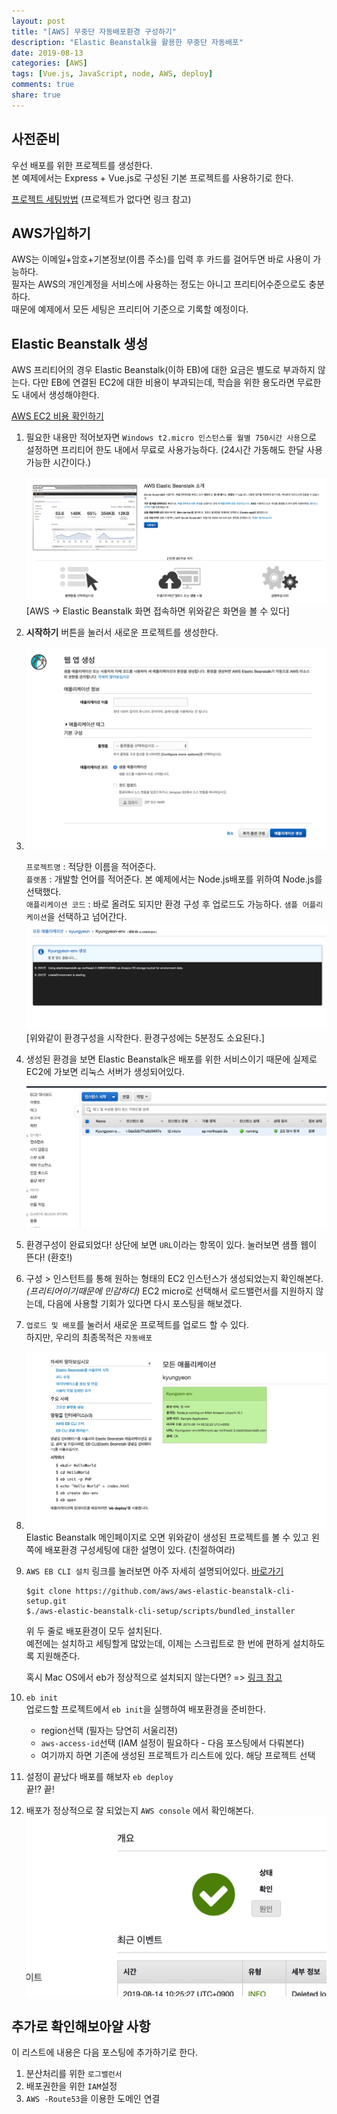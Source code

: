 ```yaml
---
layout: post
title: "[AWS] 무중단 자동배포환경 구성하기"
description: "Elastic Beanstalk을 활용한 무중단 자동배포"
date: 2019-08-13
categories: [AWS]
tags: [Vue.js, JavaScript, node, AWS, deploy]
comments: true
share: true
---
```


## 사전준비
우선 배포를 위한 프로젝트를 생성한다.  
본 예제에서는 Express + Vue.js로 구성된 기본 프로젝트를 사용하기로 한다.

[프로젝트 세팅방법](/2019-06-01/Express-Vue-개발환경-세팅하기/)
(프로젝트가 없다면 링크 참고)

## AWS가입하기
AWS는 이메일+암호+기본정보(이름 주소)를 입력 후 카드를 걸어두면 바로 사용이 가능하다.  
필자는 AWS의 개인계정을 서비스에 사용하는 정도는 아니고 프리티어수준으로도 충분하다.  
때문에 예제에서 모든 세팅은 프리티어 기준으로 기록할 예정이다.

## Elastic Beanstalk 생성
AWS 프리티어의 경우 Elastic Beanstalk(이하 EB)에 대한 요금은 별도로 부과하지 않는다. 다만 EB에 연결된 EC2에 대한 비용이 부과되는데, 학습을 위한 용도라면 무료한도 내에서 생성해야한다.

[AWS EC2 비용 확인하기](https://aws.amazon.com/ko/ec2/pricing/)

1. 필요한 내용만 적어보자면 `Windows t2.micro 인스턴스를 월별 750시간 사용`으로 설정하면 프리티어 한도 내에서 무료로 사용가능하다. (24시간 가동해도 한달 사용가능한 시간이다.)

    ![image](/images/post_8_eb/setup1.png)  
    [AWS -> Elastic Beanstalk 화면 접속하면 위와같은 화면을 볼 수 있다]

2. **시작하기** 버튼을 눌러서 새로운 프로젝트를 생성한다.
3.  ![image](/images/post_8_eb/setup2.png)

    `프로젝트명` : 적당한 이름을 적어준다.  
    `플랫폼` : 개발할 언어를 적어준다. 본 예제에서는 Node.js배포를 위하여 Node.js를 선택했다.  
    `애플리케이션 코드` : 바로 올려도 되지만 환경 구성 후 업로드도 가능하다. `샘플 어플리케이션`을 선택하고 넘어간다.  
    ![image](/images/post_8_eb/setup3.png)  
    [위와같이 환경구성을 시작한다. 환경구성에는 5분정도 소요된다.]

3. 생성된 환경을 보면 Elastic Beanstalk은 배포를 위한 서비스이기 때문에 실제로 EC2에 가보면 리눅스 서버가 생성되어있다.

   ![image](/images/post_8_eb/setup4.png)  

4. 환경구성이 완료되었다!
   상단에 보면 `URL`이라는 항목이 있다. 눌러보면 샘플 웹이 뜬다! (환호!)

5. 구성 > 인스턴트를 통해 원하는 형태의 EC2 인스턴스가 생성되었는지 확인해본다.  
    *(프리티어이기때문에 민감하다)*
    EC2 micro로 선택해서 로드밸런서를 지원하지 않는데, 다음에 사용할 기회가 있다면 다시 포스팅을 해보겠다. 

5. `업로드 및 배포`를 눌러서 새로운 프로젝트를 업로드 할 수 있다.  
    하지만, 우리의 최종목적은 `자동배포`

6. ![image](/images/post_8_eb/setup5.png)  
    Elastic Beanstalk 메인페이지로 오면 위와같이 생성된 프로젝트를 볼 수 있고
    왼쪽에 배포환경 구성세팅에 대한 설명이 있다. (친절하여라)

7.  `AWS EB CLI 설치` 링크를 눌러보면 아주 자세히 설명되어있다. [바로가기](https://docs.aws.amazon.com/ko_kr/elasticbeanstalk/latest/dg/eb-cli3-install.html)
    ```
    $git clone https://github.com/aws/aws-elastic-beanstalk-cli-setup.git
    $./aws-elastic-beanstalk-cli-setup/scripts/bundled_installer
    ```
    위 두 줄로 배포환경이 모두 설치된다.  
    예전에는 설치하고 세팅할게 많았는데, 이제는 스크립트로 한 번에 편하게 설치하도록 지원해준다. 
    
    혹시 Mac OS에서 eb가 정상적으로 설치되지 않는다면? => [링크 참고](https://docs.aws.amazon.com/ko_kr/elasticbeanstalk/latest/dg/eb-cli3-install-osx.html)
    
8. `eb init`  
    업로드할 프로젝트에서 `eb init`을 실행하여 배포환경을 준비한다.
    - region선택 (필자는 당연히 서울리젼)
    - `aws-access-id`선택 (IAM 설정이 필요하다 - 다음 포스팅에서 다뤄본다)
    - 여기까지 하면 기존에 생성된 프로젝트가 리스트에 있다. 해당 프로젝트 선택
    
9. 설정이 끝났다 배포를 해보자
    `eb deploy`  
    끝!? 끝!
    
10. 배포가 정상적으로 잘 되었는지 `AWS console` 에서 확인해본다.  
    ![image](/images/post_8_eb/setup6.png)  


## 추가로 확인해보아얄 사항
이 리스트에 내용은 다음 포스팅에 추가하기로 한다.
1. 분산처리를 위한 `로그밸런서`
2. 배포권한을 위한 `IAM`설정
3. `AWS -Route53`을 이용한 도메인 연결